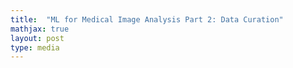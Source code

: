 ```yaml
---
title:  "ML for Medical Image Analysis Part 2: Data Curation"
mathjax: true
layout: post
type: media
---
```



